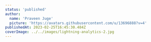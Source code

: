 ```yaml
---
status: 'published'
author:
  name: 'Praveen Juge'
  picture: 'https://avatars.githubusercontent.com/u/13696888?v=4'
publishedAt: 2023-02-25T16:45:30.484Z
coverImage: ../../images/lightning-analytics-2.jpg
---
```

